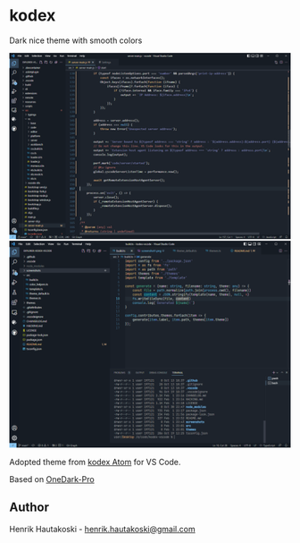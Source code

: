 # kodex

Dark nice theme with smooth colors

![Screenshot 0](/screenshots/screenshot0.png)
![Screenshot 1](/screenshots/screenshot1.png)

Adopted theme from [kodex Atom](https://github.com/pnx/kodex-syntax) for VS Code.

Based on [OneDark-Pro](https://github.com/Binaryify/OneDark-Pro)

## Author

Henrik Hautakoski - [henrik.hautakoski@gmail.com](mailto:henrik.hautakoski@gmail.com)